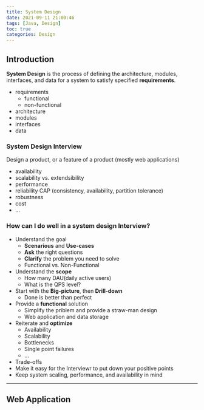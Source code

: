 ```yaml
---
title: System Design
date: 2021-09-11 21:00:46
tags: [Java, Design]
toc: true
categories: Design
---
```


## Introduction

**System Design** is the process of defining the architecture, modules, interfaces, and data for a system to satisfy specified **requirements**.

- requirements
  - functional
  - non-functional
- architecture
- modules
- interfaces
- data

<!-- more -->

### System Design Interview

Design a product, or a feature of a product (mostly web applications)

- availability
- scalability vs. extendsibility
- performance
- reliability CAP (consistency, availability, partition tolerance)
- robustness
- cost
- ...

### How can I do well in a system design Interview?

- Understand the goal
  - **Scenarious** and **Use-cases**
  - **Ask** the right questions
  - **Clarify** the problem you need to solve
  - Functional vs. Non-Functional
- Understand the **scope**
  - How many DAU(daily active users)
  - What is the QPS level?
- Start with the **Big-picture**, then **Drill-down**
  - Done is better than perfect
- Provide a **functional** solution
  - Simplify the priblem and provide a straw-man design
  - Web application and data storage
- Reiterate and **optimize**
  - Availability
  - Scalability
  - Bottlenecks
  - Single point failures
  - ...
- Trade-offs
- Make it easy for the Interviewr to put down your positive points
- Keep system scaling, performance, and availability in mind

---

## Web Application
